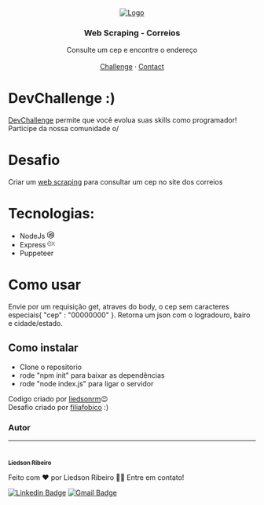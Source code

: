 <br/>
<p align="center">
  <a href="#">
    <img src="https://s2.glbimg.com/CQesxIP5ed0q8e8qNU8-vqNapY0=/0x0:921x885/924x0/smart/filters:strip_icc()/i.s3.glbimg.com/v1/AUTH_63b422c2caee4269b8b34177e8876b93/internal_photos/bs/2019/B/b/wzBEg4TFGwb5ZErlj3Qg/correios.jpg" alt="Logo" height="150">
  </a>

  <h3 align="center">Web Scraping - Correios</h3>

  <p align="center">
    Consulte um cep e encontre o endereço
    <br/>
    <br/>
    <a href="https://github.com/filiafobico/devchallenge-webscraping-correios">Challenge</a>
    ·
    <a href="https://www.linkedin.com/in/ooluis/">Contact</a>
  </p>
</p>

# DevChallenge :)
[DevChallenge](https://devchallenge.now.sh/) permite que você evolua suas skills como programador! Participe da nossa comunidade o/

# Desafio
Criar um [web scraping](https://pt.wikipedia.org/wiki/Coleta_de_dados_web) para consultar um cep no site dos correios

# Tecnologias: 
- NodeJs <img width="15px" src="https://github.com/Liedsonrm/devchallenge-webscraping-correios/blob/master/nodedotjs.svg">
- Express <img width="15px" src="https://github.com/Liedsonrm/devchallenge-webscraping-correios/blob/master/express.svg">
- Puppeteer

# Como usar
Envie por um requisição get, atraves do body, o cep sem caracteres especiais{ "cep" : "00000000" }. Retorna um json com o logradouro, bairo e cidade/estado. 

## Como instalar
- Clone o repositorio
- rode "npm init" para baixar as dependências
- rode "node index.js" para ligar o servidor

Codigo criado por [liedsonrm](https://github.com/Liedsonrm/):wink: <br>
Desafio criado por [filiafobico](https://github.com/filiafobico/) :)

### Autor
---

<a href="https://avatars.githubusercontent.com/u/54691357?s=400&u=da7910d5eb08c70b38042d57100f04669e04cfb7&v=4">
 <img style="border-radius: 50%;" src="https://avatars.githubusercontent.com/u/54691357?s=400&u=da7910d5eb08c70b38042d57100f04669e04cfb7&v=4" width="100px;" alt=""/>
 <br />
 <sub><b>Liedson Ribeiro</b></sub></a>

Feito com ❤️ por Liedson Ribeiro 👋🏽 Entre em contato!

 [![Linkedin Badge](https://img.shields.io/badge/-Liedsonrm-blue?style=flat-square&logo=Linkedin&logoColor=white&link=https://www.linkedin.com/in/liedsonrm/)](www.linkedin.com/in/liedsonrm) 
[![Gmail Badge](https://img.shields.io/badge/-liedsonrm.jpa@gmail.com-c14438?style=flat-square&logo=Gmail&logoColor=white&link=mailto:liedsonrm.jpa@gmail.com)](mailto:liedsonrm.jpa@gmail.com)

